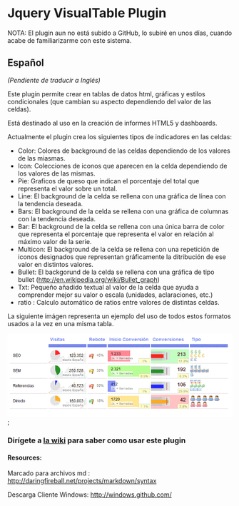 # Jquery VisualTable Plugin

NOTA: El plugin aun no está subido a GitHub, lo subiré en unos días, cuando acabe de familiarizarme con este sistema.

## Español
_(Pendiente de traducir a Inglés)_

Este plugin permite crear en tablas de datos html, gráficas y estilos condicionales (que cambian su aspecto dependiendo del valor de las celdas).

Está destinado al uso en la creación de informes HTML5 y dashboards.

Actualmente el plugin crea los siguientes tipos de indicadores en las celdas:

- Color: Colores de background de las celdas dependiendo de los valores de las miasmas.
- Icon: Colecciones de iconos que aparecen en la celda dependiendo de los valores de las mismas.
- Pie: Graficos de queso que indican el porcentaje del total que representa el valor sobre un total.
- Line: El background de la celda se rellena con una gráfica de línea con la tendencia deseada.
- Bars: El background de la celda se rellena con una gráfica de columnas con la tendencia deseada.
- Bar: El background de la celda se rellena con una única barra de color que representa el porcentaje que representa el valor en relación al máximo valor de la serie.
- Multicon: El background de la celda se rellena con una repetición de iconos designados que representan gráficamente la ditribución de ese valor en distintos valores.
- Bullet: El backgorund de la celda se rellena con una gráfica de tipo bullet (http://en.wikipedia.org/wiki/Bullet_graph)
- Txt: Pequeño añadido textual al valor de la celda que ayuda a comprender mejor su valor o escala (unidades, aclaraciones, etc.)
- ratio : Calculo automático de ratios entre valores de distintas celdas.

La siguiente imágen representa un ejemplo del uso de todos estos formatos usados a la vez en una misma tabla.

![Ejemplo de tabla con visualTable](https://github.com/ikhuerta/jquery_visualTable_plugin/blob/master/visualTableExample.gif?raw=true);

### Dirígete a [la wiki](https://github.com/ikhuerta/jquery_visualTable_plugin/wiki) para saber como usar este plugin

#### Resources:

Marcado para archivos md : http://daringfireball.net/projects/markdown/syntax

Descarga Cliente Windows: http://windows.github.com/